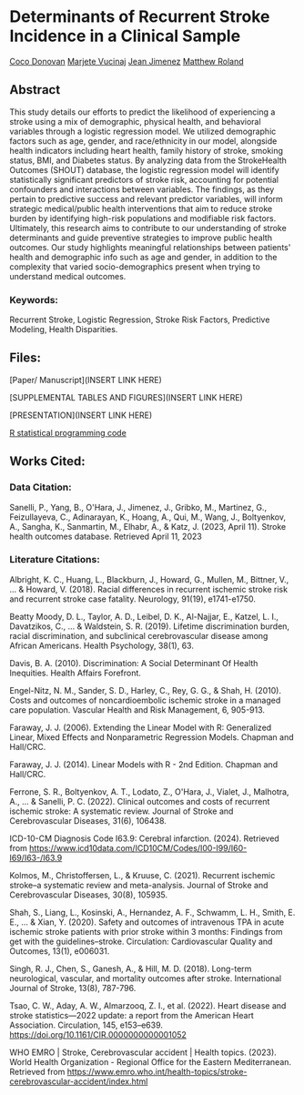 # Determinants of Recurrent Stroke Incidence in a Clinical Sample

[Coco Donovan](https://github.com/cocodono)
[Marjete Vucinaj](https://github.com/MarjeteV)
[Jean Jimenez](https://github.com/sleepysloth12)
[Matthew Roland](https://github.com/Mattr5541)

## Abstract

This study details our efforts to predict the likelihood of experiencing a stroke using a mix of demographic, physical health, and behavioral variables through a logistic regression model. We utilized demographic factors such as age, gender, and race/ethnicity in our model, alongside health indicators including heart health, family history of stroke, smoking status, BMI, and Diabetes status. By analyzing data from the StrokeHealth Outcomes (SHOUT) database, the logistic regression model will identify statistically significant predictors of stroke risk, accounting for potential confounders and interactions between variables. The findings, as they pertain to predictive success and relevant predictor variables, will inform strategic medical/public health interventions that aim to reduce stroke burden by identifying high-risk populations and modifiable risk factors. Ultimately, this research aims to contribute to our understanding of stroke determinants and guide preventive strategies to improve public health outcomes. Our study highlights meaningful relationships between patients' health and demographic info such as age and gender, in addition to the complexity that varied socio-demographics present when trying to understand medical outcomes.

### Keywords: 
Recurrent Stroke, Logistic Regression, Stroke Risk Factors, Predictive Modeling, Health Disparities.



## Files:
[Paper/ Manuscript](INSERT LINK HERE)

[SUPPLEMENTAL TABLES AND FIGURES](INSERT LINK HERE)

[PRESENTATION](INSERT LINK HERE)

[R statistical programming code](https://github.com/Mattr5541/DATA-621-Final-Project/blob/main/grp3_621_final.Rmd)


## Works Cited:

### Data Citation: 

Sanelli, P., Yang, B., O'Hara, J., Jimenez, J., Gribko, M., Martinez, G., Feizullayeva, C., Adinarayan, K., Hoang, A., Qui, M., Wang, J., Boltyenkov, A., Sangha, K., Sanmartin, M., Elhabr, A., & Katz, J. (2023, April 11). Stroke health outcomes database. Retrieved April 11, 2023


### Literature Citations: 

Albright, K. C., Huang, L., Blackburn, J., Howard, G., Mullen, M., Bittner, V., ... & Howard, V. (2018). Racial differences in recurrent ischemic stroke risk and recurrent stroke case fatality. Neurology, 91(19), e1741-e1750.

Beatty Moody, D. L., Taylor, A. D., Leibel, D. K., Al-Najjar, E., Katzel, L. I., Davatzikos, C., ... & Waldstein, S. R. (2019). Lifetime discrimination burden, racial discrimination, and subclinical cerebrovascular disease among African Americans. Health Psychology, 38(1), 63.

Davis, B. A. (2010). Discrimination: A Social Determinant Of Health Inequities. Health Affairs Forefront.

Engel-Nitz, N. M., Sander, S. D., Harley, C., Rey, G. G., & Shah, H. (2010). Costs and outcomes of noncardioembolic ischemic stroke in a managed care population. Vascular Health and Risk Management, 6, 905-913.

Faraway, J. J. (2006). Extending the Linear Model with R: Generalized Linear, Mixed Effects and Nonparametric Regression Models. Chapman and Hall/CRC.

Faraway, J. J. (2014). Linear Models with R - 2nd Edition. Chapman and Hall/CRC.

Ferrone, S. R., Boltyenkov, A. T., Lodato, Z., O'Hara, J., Vialet, J., Malhotra, A., ... & Sanelli, P. C. (2022). Clinical outcomes and costs of recurrent ischemic stroke: A systematic review. Journal of Stroke and Cerebrovascular Diseases, 31(6), 106438.

ICD-10-CM Diagnosis Code I63.9: Cerebral infarction. (2024). Retrieved from https://www.icd10data.com/ICD10CM/Codes/I00-I99/I60-I69/I63-/I63.9

Kolmos, M., Christoffersen, L., & Kruuse, C. (2021). Recurrent ischemic stroke–a systematic review and meta-analysis. Journal of Stroke and Cerebrovascular Diseases, 30(8), 105935.

Shah, S., Liang, L., Kosinski, A., Hernandez, A. F., Schwamm, L. H., Smith, E. E., ... & Xian, Y. (2020). Safety and outcomes of intravenous TPA in acute ischemic stroke patients with prior stroke within 3 months: Findings from get with the guidelines–stroke. Circulation: Cardiovascular Quality and Outcomes, 13(1), e006031.

Singh, R. J., Chen, S., Ganesh, A., & Hill, M. D. (2018). Long-term neurological, vascular, and mortality outcomes after stroke. International Journal of Stroke, 13(8), 787-796.

Tsao, C. W., Aday, A. W., Almarzooq, Z. I., et al. (2022). Heart disease and stroke statistics—2022 update: a report from the American Heart Association. Circulation, 145, e153–e639. https://doi.org/10.1161/CIR.0000000000001052

WHO EMRO | Stroke, Cerebrovascular accident | Health topics. (2023). World Health Organization - Regional Office for the Eastern Mediterranean. Retrieved from https://www.emro.who.int/health-topics/stroke-cerebrovascular-accident/index.html
